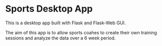 # Sports Desktop App #

This is a desktop app built with Flask and Flask-Web GUI.

The aim of this app is to allow sports coahes to create their own training sessions and analyze the data over a 6 week period.